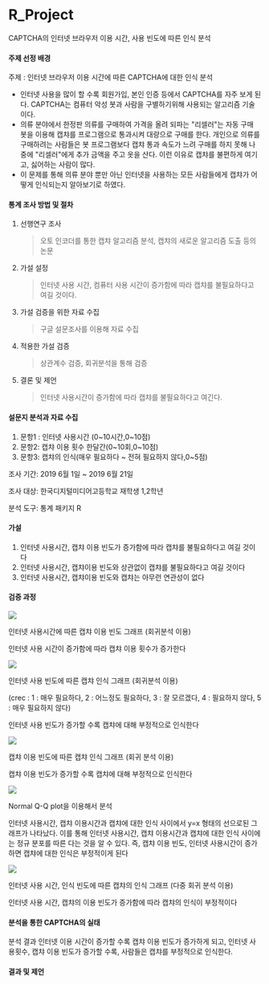 # R_Project
CAPTCHA의 인터넷 브라우저 이용 시간, 사용 빈도에 따른 인식 분석

#### 주제 선정 배경

주제 : 인터넷 브라우저 이용 시간에 따른 CAPTCHA에 대한 인식 분석

+ 인터넷 사용을 많이 할 수록 회원가입, 본인 인증 등에서 CAPTCHA를 자주 보게 된다. CAPTCHA는 컴퓨터 악성 봇과 사람을 구별하기위해 사용되는 알고리즘 기술이다. 
+ 의류 분야에서 한정판 의류를 구매하여 가격을 올려 되파는 "리셀러"는 자동 구매 봇을 이용해 캡챠를 프로그램으로 통과시켜 대량으로 구매를 한다. 개인으로 의류를 구매하려는 사람들은 봇 프로그램보다 캡챠 통과 속도가 느려 구매를 하지 못해 나중에 "리셀러"에게 추가 금액을 주고 옷을 산다. 이런 이유로  캡챠를 불편하게 여기고, 싫어하는 사람이 많다. 
+ 이 문제를 통해 의류 분야 뿐만 아닌 인터넷을 사용하는 모든 사람들에게 캡챠가 어떻게 인식되는지 알아보기로 하였다.

#### 통계 조사 방법 및 절차

1. 선행연구 조사 

   > 오토 인코더를 통한 캡챠 알고리즘 분석, 캡챠의 새로운 알고리즘 도출 등의 논문

2. 가설 설정

   > 인터넷 사용 시간, 컴퓨터 사용 시간이 증가함에 따라 캡챠를 불필요하다고 여길 것이다.

3. 가설 검증을 위한 자료 수집

   > 구글 설문조사를 이용해 자료 수집

4. 적용한 가설 검증

   > 상관계수 검증, 회귀분석을 통해 검증  

5. 결론 및 제언

   > 인터넷 사용시간이 증가함에 따라 캡챠를 불필요하다고 여긴다.

#### 설문지 분석과 자료 수집

1. 문항1 : 인터넷 사용시간 (0~10시간,0~10점)
2. 문항2: 캡챠 이용 횟수 한달간(0~10회,0~10점)
3. 문항3: 캡챠의 인식(매우 필요하다 ~ 전혀 필요하지 않다,0~5점)

조사 기간: 2019 6월 1일 ~ 2019 6월 21일 

조사 대상: 한국디지털미디어고등학교 재학생 1,2학년

분석 도구: 통계 패키지 R

#### 가설 

1. 인터넷 사용시간, 캡챠 이용 빈도가 증가함에 따라 캡챠를 불필요하다고 여길 것이다
2. 인터넷 사용시간, 캡챠이용 빈도와 상관없이 캡챠를 불필요하다고 여길 것이다
3. 인터넷 사용시간, 캡챠이용 빈도와 캡챠는 아무런 연관성이 없다

#### 검증 과정

![](./img/3.jpg)

인터넷 사용시간에 따른 캡챠 이용 빈도 그래프 (회귀분석 이용)

인터넷 사용 시간이 증가함에 따라 캡챠 이용 횟수가 증가한다

![](./img/2.jpg)

인터넷 사용 빈도에 따른 캡챠 인식 그래프 (회귀분석 이용)

(crec : 1 : 매우 필요하다, 2 : 어느정도 필요하다, 3 : 잘 모르겠다, 4 : 필요하지 않다, 5 : 매우 필요하지 않다)

인터넷 사용 빈도가 증가할 수록 캡챠에 대해 부정적으로 인식한다

![](./img/1.jpg)

캡챠 이용 빈도에 따른 캡챠 인식 그래프 (회귀 분석 이용)

캡챠 이용 빈도가 증가할 수록 캡챠에 대해 부정적으로 인식한다

![](./img/5.jpg)

Normal Q-Q plot을 이용해서 분석

인터넷 사용시간, 캡챠 이용시간과 캡챠에 대한 인식 사이에서  y=x 형태의 선으로된 그래프가 나타났다. 이를 통해 인터넷 사용시간, 캡챠 이용시간과 캡챠에 대한 인식 사이에는 정규 분포를 따른 다는 것을 알 수 있다. 즉, 캡챠 이용 빈도, 인터넷 사용시간이 증가하면 캡챠에 대한 인식은 부정적이게 된다

![](./img/4.jpg)

인터넷 사용 시간, 인식 빈도에 따른 캡챠의 인식 그래프 (다중 회귀 분석 이용)

인터넷 사용 시간, 캡챠의 이용 빈도가 증가함에 따라 캡챠의 인식이 부정적이다

#### 분석을 통한 CAPTCHA의 실태

분석 결과 인터넷 이용 시간이 증가할 수록 캡챠 이용 빈도가 증가하게 되고, 인터넷 사용횟수, 캡챠 이용 빈도가 증가할 수록, 사람들은 캡챠를 부정적으로 인식한다. 

#### 결과 및 제언





